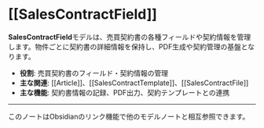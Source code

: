 # [[SalesContractField]]

**SalesContractField**モデルは、売買契約書の各種フィールドや契約情報を管理します。物件ごとに契約書の詳細情報を保持し、PDF生成や契約管理の基盤となります。

- **役割**: 売買契約書のフィールド・契約情報の管理
- **主な関連**: [[Article]]、[[SalesContractTemplate]]、[[SalesContractFile]]
- **主な機能**: 契約書情報の記録、PDF出力、契約テンプレートとの連携

---

このノートはObsidianのリンク機能で他のモデルノートと相互参照できます。 